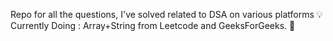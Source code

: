 Repo for all the questions, I've solved related to DSA on various platforms :bulb:
<br>
Currently Doing : Array+String from Leetcode and GeeksForGeeks. 🔖
